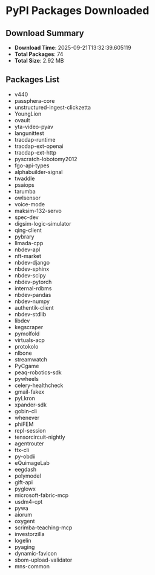 # PyPI Packages Downloaded

## Download Summary
- **Download Time**: 2025-09-21T13:32:39.605119
- **Total Packages**: 74
- **Total Size**: 2.92 MB

## Packages List
- v440
- passphera-core
- unstructured-ingest-clickzetta
- YoungLion
- ovault
- yta-video-pyav
- langunittest
- tracdap-runtime
- tracdap-ext-openai
- tracdap-ext-http
- pyscratch-lobotomy2012
- fgo-api-types
- alphabuilder-signal
- twaddle
- psaiops
- tarumba
- owlsensor
- voice-mode
- maksim-132-servo
- spec-dev
- digsim-logic-simulator
- qing-client
- pybrary
- llmada-cpp
- nbdev-apl
- nft-market
- nbdev-django
- nbdev-sphinx
- nbdev-scipy
- nbdev-pytorch
- internal-rdbms
- nbdev-pandas
- nbdev-numpy
- authentik-client
- nbdev-stdlib
- libdev
- kegscraper
- pymolfold
- virtuals-acp
- protokolo
- nlbone
- streamwatch
- PyCgame
- peaq-robotics-sdk
- pywheels
- celery-healthcheck
- gmail-fakex
- pyLkron
- xpander-sdk
- gobin-cli
- whenever
- phiFEM
- repl-session
- tensorcircuit-nightly
- agentrouter
- ttx-cli
- py-obdii
- eQuimageLab
- eegdash
- polymodel
- gift-api
- pyglowx
- microsoft-fabric-mcp
- usdm4-cpt
- pywa
- aiorum
- oxygent
- scrimba-teaching-mcp
- investorzilla
- logelin
- pyaging
- dynamic-favicon
- sbom-upload-validator
- mns-common
